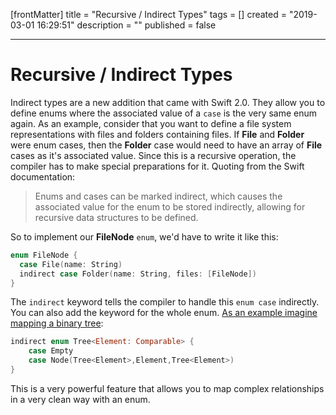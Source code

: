 [frontMatter]
title = "Recursive / Indirect Types"
tags = []
created = "2019-03-01 16:29:51"
description = ""
published = false

---

# Recursive / Indirect Types

Indirect types are a new addition that came with Swift 2.0. They allow
you to define enums where the associated value of a `case` is the very
same enum again. As an example, consider that you want to define a file
system representations with files and folders containing files. If
**File** and **Folder** were enum cases, then the **Folder** case would
need to have an array of **File** cases as it\'s associated value. Since
this is a recursive operation, the compiler has to make special
preparations for it. Quoting from the Swift documentation:

> Enums and cases can be marked indirect, which causes the associated
> value for the enum to be stored indirectly, allowing for recursive
> data structures to be defined.

So to implement our **FileNode** `enum`, we\'d have to write it like
this:

``` Swift
enum FileNode {
  case File(name: String)
  indirect case Folder(name: String, files: [FileNode])
}
```

The `indirect` keyword tells the compiler to handle this `enum case`
indirectly. You can also add the keyword for the whole enum. [As an
example imagine mapping a binary
tree](http://airspeedvelocity.net/2015/07/22/a-persistent-tree-using-indirect-enums-in-swift/):

``` Swift
indirect enum Tree<Element: Comparable> {
    case Empty
    case Node(Tree<Element>,Element,Tree<Element>)
}
```

This is a very powerful feature that allows you to map complex
relationships in a very clean way with an enum.

